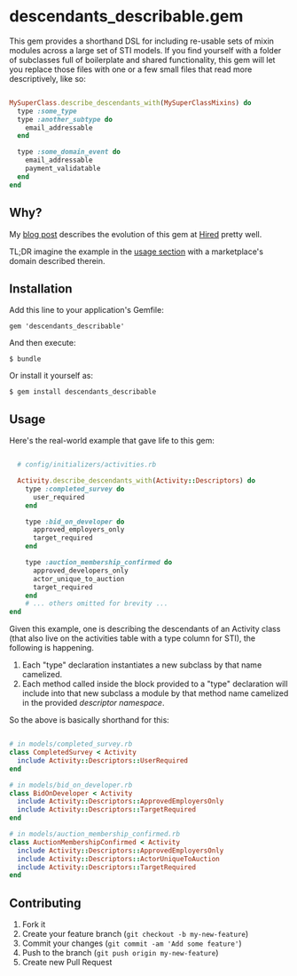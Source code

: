 # descendants_describable.gem

This gem provides a shorthand DSL for including re-usable sets of mixin modules across a large set of STI models.
If you find yourself with a folder of subclasses full of boilerplate and shared functionality, this gem will let you replace
those files with one or a few small files that read more descriptively, like so:

``` ruby

MySuperClass.describe_descendants_with(MySuperClassMixins) do
  type :some_type
  type :another_subtype do
    email_addressable
  end

  type :some_domain_event do
    email_addressable
    payment_validatable
  end
end
```

## Why?

My [blog post](http://winfred.nadeau.io/2014/03/22/taming-the-activities-table/) describes the evolution of this gem at [Hired](hired.com) pretty well.

TL;DR imagine the example in the [usage section](#usage) with a marketplace's domain described therein.

## Installation

Add this line to your application's Gemfile:

    gem 'descendants_describable'

And then execute:

    $ bundle

Or install it yourself as:

    $ gem install descendants_describable

## Usage

Here's the real-world example that gave life to this gem:

```ruby

  # config/initializers/activities.rb

  Activity.describe_descendants_with(Activity::Descriptors) do
    type :completed_survey do
      user_required
    end

    type :bid_on_developer do
      approved_employers_only
      target_required
    end

    type :auction_membership_confirmed do
      approved_developers_only
      actor_unique_to_auction
      target_required
    end
    # ... others omitted for brevity ...
end

```

Given this example, one is describing the descendants of an Activity class (that also live on the activities table with a type column for STI), the following is happening.


1. Each "type" declaration instantiates a new subclass by that name camelized.
2. Each method called inside the block provided to a "type" declaration will include into that new subclass a module by that method name camelized in the provided *descriptor namespace*.

So the above is basically shorthand for this:

```ruby

# in models/completed_survey.rb
class CompletedSurvey < Activity
  include Activity::Descriptors::UserRequired
end

# in models/bid_on_developer.rb
class BidOnDeveloper < Activity
  include Activity::Descriptors::ApprovedEmployersOnly
  include Activity::Descriptors::TargetRequired
end

# in models/auction_membership_confirmed.rb
class AuctionMembershipConfirmed < Activity
  include Activity::Descriptors::ApprovedEmployersOnly
  include Activity::Descriptors::ActorUniqueToAuction
  include Activity::Descriptors::TargetRequired
end

```


## Contributing

1. Fork it
2. Create your feature branch (`git checkout -b my-new-feature`)
3. Commit your changes (`git commit -am 'Add some feature'`)
4. Push to the branch (`git push origin my-new-feature`)
5. Create new Pull Request
